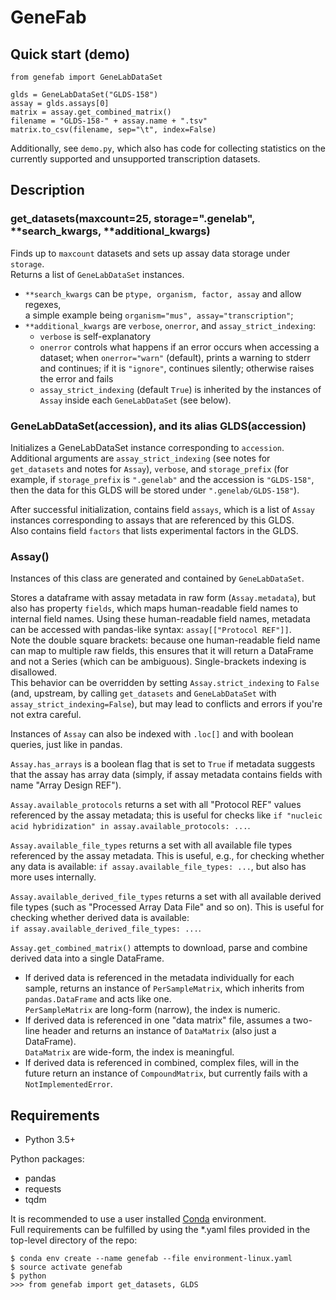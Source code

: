 # GeneFab

## Quick start (demo)

```
from genefab import GeneLabDataSet

glds = GeneLabDataSet("GLDS-158")
assay = glds.assays[0]
matrix = assay.get_combined_matrix()
filename = "GLDS-158-" + assay.name + ".tsv"
matrix.to_csv(filename, sep="\t", index=False)
```

Additionally, see `demo.py`, which also has code for collecting statistics on
the currently supported and unsupported transcription datasets.

## Description

### get_datasets(maxcount=25, storage=".genelab", **search_kwargs, **additional_kwargs)

Finds up to `maxcount` datasets and sets up assay data storage under
`storage`.  
Returns a list of `GeneLabDataSet` instances.

* `**search_kwargs` can be `ptype, organism, factor, assay` and allow regexes,  
a simple example being `organism="mus", assay="transcription"`;
* `**additional_kwargs` are `verbose`, `onerror`, and `assay_strict_indexing`:
  * `verbose` is self-explanatory
  * `onerror` controls what happens if an error occurs when accessing a dataset;
when `onerror="warn"` (default), prints a warning to stderr and continues; if
it is `"ignore"`, continues silently; otherwise raises the error and fails
  * `assay_strict_indexing` (default `True`) is inherited by the instances of
`Assay` inside each `GeneLabDataSet` (see below).

### GeneLabDataSet(accession), and its alias GLDS(accession)

Initializes a GeneLabDataSet instance corresponding to `accession`.  
Additional arguments are `assay_strict_indexing` (see notes for `get_datasets`
and notes for `Assay`), `verbose`, and `storage_prefix` (for example, if
`storage_prefix` is `".genelab"` and the accession is `"GLDS-158"`, then the
data for this GLDS will be stored under `".genelab/GLDS-158"`).

After successful initialization, contains field `assays`, which is a list
of `Assay` instances corresponding to assays that are referenced by this GLDS.  
Also contains field `factors` that lists experimental factors in the GLDS.

### Assay()

Instances of this class are generated and contained by `GeneLabDataSet`.

Stores a dataframe with assay metadata in raw form (`Assay.metadata`), but also
has property `fields`, which maps human-readable field names to internal field
names. Using these human-readable field names, metadata can be accessed with
pandas-like syntax: `assay[["Protocol REF"]]`.  
Note the double square brackets: because one human-readable field name can map
to multiple raw fields, this ensures that it will return a DataFrame and not a
Series (which can be ambiguous). Single-brackets indexing is disallowed.  
This behavior can be overridden by setting `Assay.strict_indexing` to `False`
(and, upstream, by calling `get_datasets` and `GeneLabDataSet` with
`assay_strict_indexing=False`), but may lead to conflicts and errors if you're
not extra careful.

Instances of `Assay` can also be indexed with `.loc[]` and with boolean queries,
just like in pandas.

`Assay.has_arrays` is a boolean flag that is set to `True` if metadata suggests
that the assay has array data (simply, if assay metadata contains fields with
name "Array Design REF").

`Assay.available_protocols` returns a set with all "Protocol REF" values
referenced by the assay metadata; this is useful for checks like
`if "nucleic acid hybridization" in assay.available_protocols: ...`.

`Assay.available_file_types` returns a set with all available file types
referenced by the assay metadata. This is useful, e.g., for checking whether any
data is available: `if assay.available_file_types: ...`, but also has more uses
internally.

`Assay.available_derived_file_types` returns a set with all available derived
file types (such as "Processed Array Data File" and so on). This is useful for
checking whether derived data is available:  
`if assay.available_derived_file_types: ...`.

`Assay.get_combined_matrix()` attempts to download, parse and combine derived
data into a single DataFrame.  
* If derived data is referenced in the metadata individually for each sample,
returns an instance of `PerSampleMatrix`, which inherits from `pandas.DataFrame`
and acts like one.  
`PerSampleMatrix` are long-form (narrow), the index is numeric.
* If derived data is referenced in one "data matrix" file, assumes a two-line
header and returns an instance of `DataMatrix` (also just a DataFrame).  
`DataMatrix` are wide-form, the index is meaningful.
* If derived data is referenced in combined, complex files, will in the future
return an instance of `CompoundMatrix`, but currently fails with a
`NotImplementedError`.

## Requirements

* Python 3.5+

Python packages:
* pandas
* requests
* tqdm

It is recommended to use a user installed
[Conda](https://www.anaconda.com/download/) environment.  
Full requirements can be fulfilled by using the \*.yaml files provided in the
top-level directory of the repo:

```
$ conda env create --name genefab --file environment-linux.yaml
$ source activate genefab
$ python
>>> from genefab import get_datasets, GLDS
```
